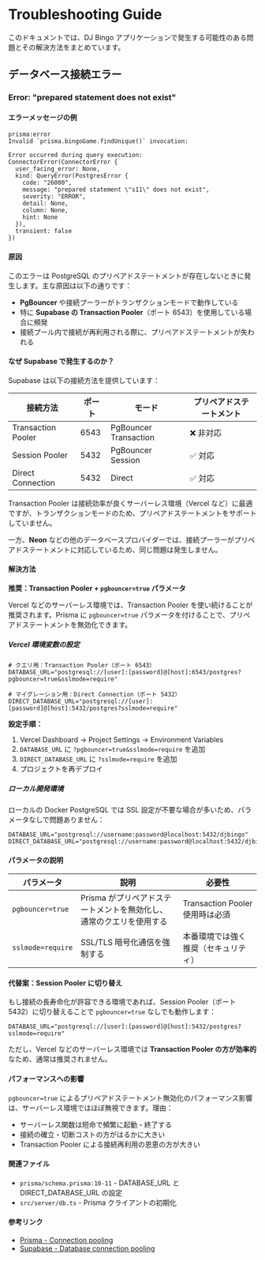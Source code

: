 # Troubleshooting Guide

このドキュメントでは、DJ Bingo アプリケーションで発生する可能性のある問題とその解決方法をまとめています。

## データベース接続エラー

### Error: "prepared statement does not exist"

#### エラーメッセージの例

```
prisma:error
Invalid `prisma.bingoGame.findUnique()` invocation:

Error occurred during query execution:
ConnectorError(ConnectorError {
  user_facing_error: None,
  kind: QueryError(PostgresError {
    code: "26000",
    message: "prepared statement \"s11\" does not exist",
    severity: "ERROR",
    detail: None,
    column: None,
    hint: None
  }),
  transient: false
})
```

#### 原因

このエラーは PostgreSQL のプリペアドステートメントが存在しないときに発生します。主な原因は以下の通りです：

- **PgBouncer** や接続プーラーがトランザクションモードで動作している
- 特に **Supabase の Transaction Pooler**（ポート 6543）を使用している場合に頻発
- 接続プール内で接続が再利用される際に、プリペアドステートメントが失われる

#### なぜ Supabase で発生するのか？

Supabase は以下の接続方法を提供しています：

| 接続方法           | ポート | モード                | プリペアドステートメント |
| ------------------ | ------ | --------------------- | ------------------------ |
| Transaction Pooler | 6543   | PgBouncer Transaction | ❌ 非対応                |
| Session Pooler     | 5432   | PgBouncer Session     | ✅ 対応                  |
| Direct Connection  | 5432   | Direct                | ✅ 対応                  |

Transaction Pooler は接続効率が良くサーバーレス環境（Vercel など）に最適ですが、トランザクションモードのため、プリペアドステートメントをサポートしていません。

一方、**Neon** などの他のデータベースプロバイダーでは、接続プーラーがプリペアドステートメントに対応しているため、同じ問題は発生しません。

#### 解決方法

**推奨：Transaction Pooler + `pgbouncer=true` パラメータ**

Vercel などのサーバーレス環境では、Transaction Pooler を使い続けることが推奨されます。Prisma に `pgbouncer=true` パラメータを付けることで、プリペアドステートメントを無効化できます。

##### Vercel 環境変数の設定

```env
# クエリ用：Transaction Pooler（ポート 6543）
DATABASE_URL="postgresql://[user]:[password]@[host]:6543/postgres?pgbouncer=true&sslmode=require"

# マイグレーション用：Direct Connection（ポート 5432）
DIRECT_DATABASE_URL="postgresql://[user]:[password]@[host]:5432/postgres?sslmode=require"
```

**設定手順：**

1. Vercel Dashboard → Project Settings → Environment Variables
2. `DATABASE_URL` に `?pgbouncer=true&sslmode=require` を追加
3. `DIRECT_DATABASE_URL` に `?sslmode=require` を追加
4. プロジェクトを再デプロイ

##### ローカル開発環境

ローカルの Docker PostgreSQL では SSL 設定が不要な場合が多いため、パラメータなしで問題ありません：

```env
DATABASE_URL="postgresql://username:password@localhost:5432/djbingo"
DIRECT_DATABASE_URL="postgresql://username:password@localhost:5432/djbingo"
```

#### パラメータの説明

| パラメータ        | 説明                                                                | 必要性                               |
| ----------------- | ------------------------------------------------------------------- | ------------------------------------ |
| `pgbouncer=true`  | Prisma がプリペアドステートメントを無効化し、通常のクエリを使用する | Transaction Pooler 使用時は必須      |
| `sslmode=require` | SSL/TLS 暗号化通信を強制する                                        | 本番環境では強く推奨（セキュリティ） |

#### 代替案：Session Pooler に切り替え

もし接続の長寿命化が許容できる環境であれば、Session Pooler（ポート 5432）に切り替えることで `pgbouncer=true` なしでも動作します：

```env
DATABASE_URL="postgresql://[user]:[password]@[host]:5432/postgres?sslmode=require"
```

ただし、Vercel などのサーバーレス環境では **Transaction Pooler の方が効率的** なため、通常は推奨されません。

#### パフォーマンスへの影響

`pgbouncer=true` によるプリペアドステートメント無効化のパフォーマンス影響は、サーバーレス環境ではほぼ無視できます。理由：

- サーバーレス関数は短命で頻繁に起動・終了する
- 接続の確立・切断コストの方がはるかに大きい
- Transaction Pooler による接続再利用の恩恵の方が大きい

#### 関連ファイル

- `prisma/schema.prisma:10-11` - DATABASE_URL と DIRECT_DATABASE_URL の設定
- `src/server/db.ts` - Prisma クライアントの初期化

#### 参考リンク

- [Prisma - Connection pooling](https://www.prisma.io/docs/guides/performance-and-optimization/connection-management#pgbouncer)
- [Supabase - Database connection pooling](https://supabase.com/docs/guides/database/connecting-to-postgres#connection-pooler)
